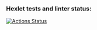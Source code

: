### Hexlet tests and linter status:
[![Actions Status](https://github.com/Phareala/java-project-71/workflows/hexlet-check/badge.svg)](https://github.com/Phareala/java-project-71/actions)